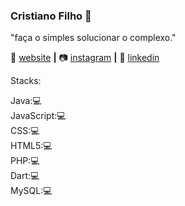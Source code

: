 ### Cristiano Filho 🧐

"faça o simples solucionar o complexo."

🏡 [website][website] **|** 
📷 [instagram][instagram] **|** 
👔 [linkedin][linkedin]
		
   Stacks:

Java:💻
<br>
JavaScript:💻
<br>
CSS:💻
<br>
HTML5:💻
<br>
PHP:💻
<br>
Dart:💻
<br>
MySQL:💻






[website]: https://cristianofilho.github.io/
[instagram]: https://www.instagram.com/_cristiano.filho/?hl=pt-br
[linkedin]: https://www.linkedin.com/in/cristiano-filho-16a141150/
